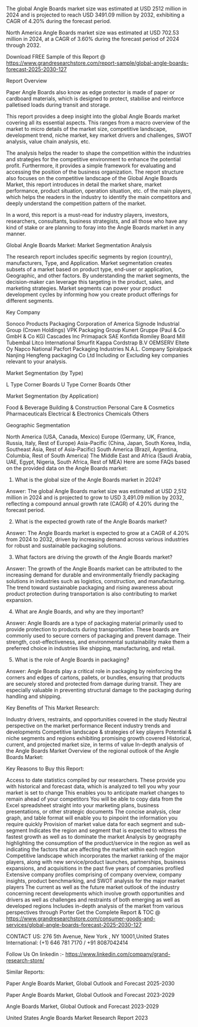  The global Angle Boards market size was estimated at USD 2512 million in 2024 and is projected to reach USD 3491.09 million by 2032, exhibiting a CAGR of 4.20% during the forecast period.



North America Angle Boards market size was estimated at USD 702.53 million in 2024, at a CAGR of 3.60% during the forecast period of 2024 through 2032.

Download FREE Sample of this Report @ https://www.grandresearchstore.com/report-sample/global-angle-boards-forecast-2025-2030-127






Report Overview



Paper Angle Boards also know as edge protector is made of paper or cardboard materials, which is designed to protect, stabilise and reinforce palletised loads during transit and storage.



This report provides a deep insight into the global Angle Boards market covering all its essential aspects. This ranges from a macro overview of the market to micro details of the market size, competitive landscape, development trend, niche market, key market drivers and challenges, SWOT analysis, value chain analysis, etc.



The analysis helps the reader to shape the competition within the industries and strategies for the competitive environment to enhance the potential profit. Furthermore, it provides a simple framework for evaluating and accessing the position of the business organization. The report structure also focuses on the competitive landscape of the Global Angle Boards Market, this report introduces in detail the market share, market performance, product situation, operation situation, etc. of the main players, which helps the readers in the industry to identify the main competitors and deeply understand the competition pattern of the market.



In a word, this report is a must-read for industry players, investors, researchers, consultants, business strategists, and all those who have any kind of stake or are planning to foray into the Angle Boards market in any manner.



Global Angle Boards Market: Market Segmentation Analysis

The research report includes specific segments by region (country), manufacturers, Type, and Application. Market segmentation creates subsets of a market based on product type, end-user or application, Geographic, and other factors. By understanding the market segments, the decision-maker can leverage this targeting in the product, sales, and marketing strategies. Market segments can power your product development cycles by informing how you create product offerings for different segments.



Key Company



Sonoco Products
Packaging Corporation of America
Signode Industrial Group (Crown Holdings)
VPK Packaging Group
Kunert Gruppe (Paul & Co GmbH & Co KG)
Cascades Inc
Primapack SAE
Konfida
Romiley Board Mill
Tubembal
Litco International
Smurfit Kappa
Cordstrap B.V
OEMSERV
Eltete Oy
Napco National
Pacfort Packaging Industries
N.A.L. Company
Spiralpack
Nanjing Hengfeng packaging Co Ltd
Including or Excluding key companies relevant to your analysis.


Market Segmentation (by Type)



L Type Corner Boards
U Type Corner Boards
Other


Market Segmentation (by Application)



Food & Beverage
Building & Construction
Personal Care & Cosmetics
Pharmaceuticals
Electrical & Electronics
Chemicals
Others


Geographic Segmentation



North America (USA, Canada, Mexico)
Europe (Germany, UK, France, Russia, Italy, Rest of Europe)
Asia-Pacific (China, Japan, South Korea, India, Southeast Asia, Rest of Asia-Pacific)
South America (Brazil, Argentina, Columbia, Rest of South America)
The Middle East and Africa (Saudi Arabia, UAE, Egypt, Nigeria, South Africa, Rest of MEA)
Here are some FAQs based on the provided data on the Angle Boards market:

1. What is the global size of the Angle Boards market in 2024?



Answer: The global Angle Boards market size was estimated at USD 2,512 million in 2024 and is projected to grow to USD 3,491.09 million by 2032, reflecting a compound annual growth rate (CAGR) of 4.20% during the forecast period.

2. What is the expected growth rate of the Angle Boards market?



Answer: The Angle Boards market is expected to grow at a CAGR of 4.20% from 2024 to 2032, driven by increasing demand across various industries for robust and sustainable packaging solutions.

3. What factors are driving the growth of the Angle Boards market?



Answer: The growth of the Angle Boards market can be attributed to the increasing demand for durable and environmentally friendly packaging solutions in industries such as logistics, construction, and manufacturing. The trend toward sustainable packaging and rising awareness about product protection during transportation is also contributing to market expansion.

4. What are Angle Boards, and why are they important?



Answer: Angle Boards are a type of packaging material primarily used to provide protection to products during transportation. These boards are commonly used to secure corners of packaging and prevent damage. Their strength, cost-effectiveness, and environmental sustainability make them a preferred choice in industries like shipping, manufacturing, and retail.

5. What is the role of Angle Boards in packaging?



Answer: Angle Boards play a critical role in packaging by reinforcing the corners and edges of cartons, pallets, or bundles, ensuring that products are securely stored and protected from damage during transit. They are especially valuable in preventing structural damage to the packaging during handling and shipping.





Key Benefits of This Market Research:



Industry drivers, restraints, and opportunities covered in the study
Neutral perspective on the market performance
Recent industry trends and developments
Competitive landscape & strategies of key players
Potential & niche segments and regions exhibiting promising growth covered
Historical, current, and projected market size, in terms of value
In-depth analysis of the Angle Boards Market
Overview of the regional outlook of the Angle Boards Market:


Key Reasons to Buy this Report:



Access to date statistics compiled by our researchers. These provide you with historical and forecast data, which is analyzed to tell you why your market is set to change
This enables you to anticipate market changes to remain ahead of your competitors
You will be able to copy data from the Excel spreadsheet straight into your marketing plans, business presentations, or other strategic documents
The concise analysis, clear graph, and table format will enable you to pinpoint the information you require quickly
Provision of market value data for each segment and sub-segment
Indicates the region and segment that is expected to witness the fastest growth as well as to dominate the market
Analysis by geography highlighting the consumption of the product/service in the region as well as indicating the factors that are affecting the market within each region
Competitive landscape which incorporates the market ranking of the major players, along with new service/product launches, partnerships, business expansions, and acquisitions in the past five years of companies profiled
Extensive company profiles comprising of company overview, company insights, product benchmarking, and SWOT analysis for the major market players
The current as well as the future market outlook of the industry concerning recent developments which involve growth opportunities and drivers as well as challenges and restraints of both emerging as well as developed regions
Includes in-depth analysis of the market from various perspectives through Porter
Get the Complete Report & TOC @ https://www.grandresearchstore.com/consumer-goods-and-services/global-angle-boards-forecast-2025-2030-127
 
 

CONTACT US:
276 5th Avenue, New York , NY 10001,United States
International: (+1) 646 781 7170 / +91 8087042414

Follow Us On linkedin :- https://www.linkedin.com/company/grand-research-store/


Similar Reports:

Paper Angle Boards Market, Global Outlook and Forecast 2025-2030

Paper Angle Boards Market, Global Outlook and Forecast 2023-2029

Angle Boards Market, Global Outlook and Forecast 2023-2029

United States Angle Boards Market Research Report 2023
